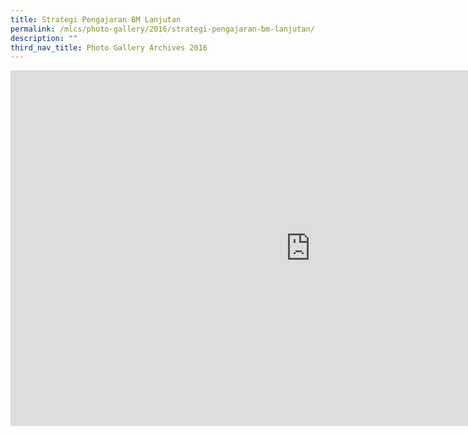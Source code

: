 ```yaml
---
title: Strategi Pengajaran BM Lanjutan
permalink: /mlcs/photo-gallery/2016/strategi-pengajaran-bm-lanjutan/
description: ""
third_nav_title: Photo Gallery Archives 2016
---
```

<iframe allowfullscreen="true" height="569" width="960" frameborder="0" src="https://docs.google.com/presentation/d/e/2PACX-1vQLsOX1IRJi7rPJkHkklFHruWg44rHZpDdFCIkSz6ld-MlfF0oRlDNR5ZP_MgQCPFyxSipsFfe7tLEi/embed?start=true&amp;loop=true&amp;delayms=5000"></iframe>